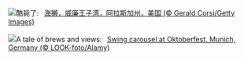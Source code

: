 ![](https://www.bing.com/th?id=OHR.IceOtters_ZH-CN5393791969_UHD.jpg&w=1000)酷毙了:&nbsp;&ensp;[海獭，威廉王子湾，阿拉斯加州，美国 (© Gerald Corsi/Getty Images)](https://www.bing.com/th?id=OHR.IceOtters_ZH-CN5393791969_UHD.jpg)
<br><br/>
![](https://www.bing.com/th?id=OHR.OktoberfestSwing_EN-US7916182497_UHD.jpg&w=1000)A tale of brews and views:&nbsp;&ensp;[Swing carousel at Oktoberfest, Munich, Germany (© LOOK-foto/Alamy)](https://www.bing.com/th?id=OHR.OktoberfestSwing_EN-US7916182497_UHD.jpg)
<br><br/>
